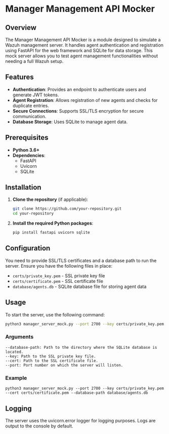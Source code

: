 # Manager Management API Mocker

## Overview

The Manager Management API Mocker is a module designed to simulate a Wazuh management server. It handles agent authentication and registration using FastAPI for the web framework and SQLite for data storage. This mock server allows you to test agent management functionalities without needing a full Wazuh setup.

## Features

- **Authentication**: Provides an endpoint to authenticate users and generate JWT tokens.
- **Agent Registration**: Allows registration of new agents and checks for duplicate entries.
- **Secure Connections**: Supports SSL/TLS encryption for secure communication.
- **Database Storage**: Uses SQLite to manage agent data.

## Prerequisites

- **Python 3.6+**
- **Dependencies**:
  - FastAPI
  - Uvicorn
  - SQLite

## Installation

1. **Clone the repository** (if applicable):
    ```bash
    git clone https://github.com/your-repository.git
    cd your-repository
    ```

2. **Install the required Python packages**:
    ```bash
    pip install fastapi uvicorn sqlite
    ```

## Configuration

You need to provide SSL/TLS certificates and a database path to run the server. Ensure you have the following files in place:

- `certs/private_key.pem` - SSL private key file
- `certs/certificate.pem` - SSL certificate file
- `database/agents.db` - SQLite database file for storing agent data

## Usage

To start the server, use the following command:

```bash
python3 manager_server_mock.py --port 2700 --key certs/private_key.pem --cert certs/certificate.pem --database-path database/agents.db
```

### Arguments

    --database-path: Path to the directory where the SQLite database is located.
    --key: Path to the SSL private key file.
    --cert: Path to the SSL certificate file.
    --port: Port number on which the server will listen.


### Example
```
python3 manager_server_mock.py --port 2700 --key certs/private_key.pem --cert certs/certificate.pem --database-path database/agents.db
```

## Logging

The server uses the uvicorn.error logger for logging purposes. Logs are output to the console by default.